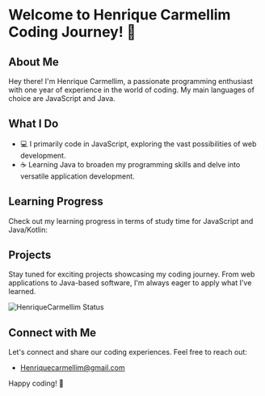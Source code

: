 # Welcome to Henrique Carmellim Coding Journey! 👋

## About Me

Hey there! I'm Henrique Carmellim, a passionate programming enthusiast with one year of experience in the world of coding. My main languages of choice are JavaScript and Java.

## What I Do

- 💻 I primarily code in JavaScript, exploring the vast possibilities of web development.
- ☕ Learning Java to broaden my programming skills and delve into versatile application development.

## Learning Progress

Check out my learning progress in terms of study time for JavaScript and Java/Kotlin:

## Projects

Stay tuned for exciting projects showcasing my coding journey. From web applications to Java-based software, I'm always eager to apply what I've learned.

![HenriqueCarmellim Status](https://github-readme-stats.vercel.app/api/top-langs/?username=henriquecarmellim&show_icons=true&theme=shadow_red)

## Connect with Me

Let's connect and share our coding experiences. Feel free to reach out:
- Henriquecarmellim@gmail.com
  
Happy coding! 🚀
